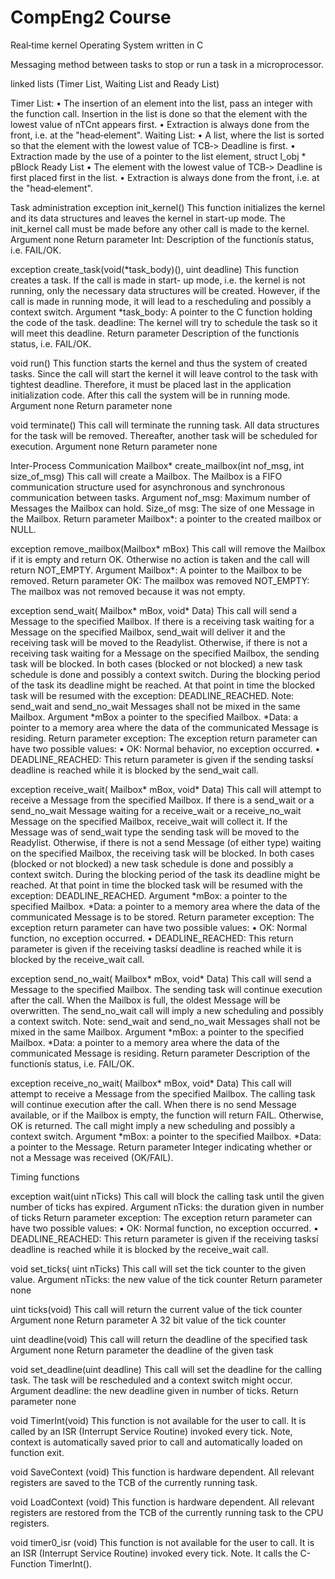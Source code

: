 # CompEng2 Course
 Real‐time kernel Operating System written in C
 
 Messaging method between tasks to stop or run a task in a microprocessor. 
 
 linked lists (Timer List, Waiting List and Ready List)
 
 Timer List:
  • The insertion of an element into the list, pass an integer with the function call. Insertion in the list is done so that     the element with the lowest value of nTCnt appears first.
  • Extraction is always done from the front, i.e. at the "head‐element".
Waiting List:
  • A list, where the list is sorted so that the element with the lowest value of TCB‐> Deadline is
    first.
  • Extraction made by the use of a pointer to the list element, struct l_obj * pBlock
Ready List
  • The element with the lowest value of TCB‐> Deadline is first placed first in the list. • Extraction is always done from    the front, i.e. at the "head‐element".
  
  Task administration
exception init_kernel()
This function initializes the kernel and its data structures and leaves the kernel in start-up mode. The init_kernel call must be made before any other call is made to the kernel.
Argument
none
Return parameter
Int: Description of the functionís status, i.e. FAIL/OK.

exception create_task(void(*task_body)(), uint deadline)
This function creates a task. If the call is made in start- up mode, i.e. the kernel is not running, only the necessary data structures will be created. However, if the call is made in running mode, it will lead to a rescheduling and possibly a context switch.
Argument
*task_body: A pointer to the C function holding the code of the task.
deadline: The kernel will try to schedule the task so it will meet this deadline.
Return parameter
Description of the functionís status, i.e. FAIL/OK.

void run()
This function starts the kernel and thus the system of created tasks. Since the call will start the kernel it will leave control to the task with tightest deadline. Therefore, it must be placed last in the application initialization code. After this call the system will be in running mode.
Argument
none
Return parameter
none

void terminate()
This call will terminate the running task. All data structures for the task will be removed. Thereafter, another task will be scheduled for execution.
Argument
none
Return parameter
none

Inter-Process Communication
Mailbox* create_mailbox(int nof_msg, int size_of_msg)
This call will create a Mailbox. The Mailbox is a FIFO communication structure used for asynchronous and synchronous communication between tasks.
Argument
nof_msg: Maximum number of Messages the Mailbox can hold.
Size_of msg: The size of one Message in the Mailbox.
Return parameter
Mailbox*: a pointer to the created mailbox or NULL.


exception remove_mailbox(Mailbox* mBox)
This call will remove the Mailbox if it is empty and return OK. Otherwise no action is taken and the call will return NOT_EMPTY.
Argument
Mailbox*: A pointer to the Mailbox to be removed.
Return parameter
OK: The mailbox was removed
NOT_EMPTY: The mailbox was not removed because it was not empty.

exception send_wait( Mailbox* mBox, void* Data)
This call will send a Message to the specified Mailbox. If there is a receiving task waiting for a Message on the specified Mailbox, send_wait will deliver it and the receiving task will be moved to the Readylist. Otherwise, if there is not a receiving task waiting for a Message on the specified Mailbox, the sending task will be blocked. In both cases (blocked or not blocked) a new task schedule is done and possibly a context switch. During the blocking period of the task its deadline might be reached. At that point in time the blocked task will be resumed with the exception: DEADLINE_REACHED. Note: send_wait and send_no_wait Messages shall not be mixed in the same Mailbox.
Argument
*mBox a pointer to the specified Mailbox.
*Data: a pointer to a memory area where the data of the communicated Message is residing.
Return parameter
exception: The exception return parameter can have two possible values:
• OK: Normal behavior, no exception occurred.
• DEADLINE_REACHED: This return parameter is given if the sending tasksí deadline is reached while it is blocked by the send_wait
call.

exception receive_wait( Mailbox* mBox, void* Data)
This call will attempt to receive a Message from the specified Mailbox. If there is a send_wait or a send_no_wait Message waiting for a receive_wait or a receive_no_wait Message on the specified Mailbox, receive_wait will collect it. If the Message was of send_wait type the sending task will be moved to the Readylist. Otherwise, if there is not a send Message (of either type) waiting on the specified Mailbox, the receiving task will be blocked. In both cases (blocked or not blocked) a new task schedule is done and possibly a context switch. During the blocking period of the task its deadline might be reached. At that point in time the blocked task will be resumed with the exception: DEADLINE_REACHED.
Argument
*mBox: a pointer to the specified Mailbox.
*Data: a pointer to a memory area where the data of the communicated Message is to be stored.
Return parameter
exception: The exception return parameter can have two possible values:
• OK: Normal function, no exception occurred.
• DEADLINE_REACHED: This return parameter is given if the receiving tasksí deadline is reached while it is blocked by the receive_wait
call.


exception send_no_wait( Mailbox* mBox, void* Data)
This call will send a Message to the specified Mailbox. The sending task will continue execution after the call. When the Mailbox is full, the oldest Message will be overwritten. The send_no_wait call will imply a new scheduling and possibly a context switch. Note: send_wait and send_no_wait Messages shall not be mixed in the same Mailbox.
Argument
*mBox: a pointer to the specified Mailbox.
*Data: a pointer to a memory area where the data of the communicated Message is residing.
Return parameter
Description of the functionís status, i.e. FAIL/OK.

exception receive_no_wait( Mailbox* mBox, void* Data)
This call will attempt to receive a Message from the specified Mailbox. The calling task will continue execution after the call. When there is no send Message available, or if the Mailbox is empty, the function will return FAIL. Otherwise, OK is returned. The call might imply a new scheduling and possibly a context switch.
Argument
*mBox: a pointer to the specified Mailbox. *Data: a pointer to the Message.
Return parameter
Integer indicating whether or not a Message was received (OK/FAIL).

Timing functions

exception wait(uint nTicks)
This call will block the calling task until the given number of ticks has expired.
Argument
nTicks: the duration given in number of ticks
Return parameter
exception: The exception return parameter can have two possible values:
• OK: Normal function, no exception occurred.
• DEADLINE_REACHED: This return parameter is given if the receiving tasksí deadline is reached while it is blocked by the receive_wait
call.


void set_ticks( uint nTicks)
This call will set the tick counter to the given value.
Argument
nTicks: the new value of the tick counter
Return parameter
none


uint ticks(void)
This call will return the current value of the tick counter
Argument
none
Return parameter
A 32 bit value of the tick counter

uint deadline(void)
This call will return the deadline of the specified task
Argument
none
Return parameter
the deadline of the given task

void set_deadline(uint deadline)
This call will set the deadline for the calling task. The task will be rescheduled and a context switch might occur.
Argument
deadline: the new deadline given in number of ticks.
Return parameter
none


void TimerInt(void)
This function is not available for the user to call.
It is called by an ISR (Interrupt Service Routine) invoked every tick. Note, context is automatically saved prior to call and automatically loaded on function exit.


void SaveContext (void) 
This function is hardware dependent. All relevant registers are saved to the TCB of the currently running task.


void LoadContext (void) 
This function is hardware dependent. All relevant registers are restored from the TCB of the currently running task to the CPU registers.


void timer0_isr (void) 
This function is not available for the user to call.
It is an ISR (Interrupt Service Routine) invoked every tick. Note. It calls the C-Function TimerInt().

